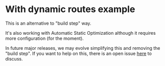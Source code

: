 # With dynamic routes example

This is an alternative to "build step" way.

It's also working with Automatic Static Optimization although it requires more configuration (for the moment).

In future major releases, we may evolve simplifying this and removing the "build step". If you want to help on this, there is an open issue [here](https://github.com/vinissimus/next-translate/issues/129) to discuss.
